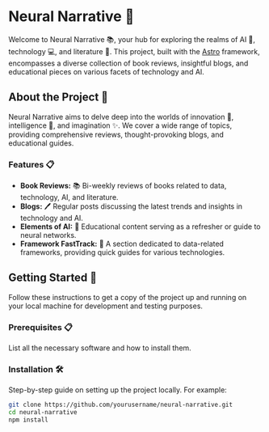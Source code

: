 # Neural Narrative 🌌

Welcome to Neural Narrative 📚, your hub for exploring the realms of AI 🤖, technology 💻, and literature 📖. This project, built with the [Astro](https://astro.build/) framework, encompasses a diverse collection of book reviews, insightful blogs, and educational pieces on various facets of technology and AI.

## About the Project 🚀

Neural Narrative aims to delve deep into the worlds of innovation 🌟, intelligence 🧠, and imagination ✨. We cover a wide range of topics, providing comprehensive reviews, thought-provoking blogs, and educational guides.

### Features 📋

- **Book Reviews:** 📚 Bi-weekly reviews of books related to data, technology, AI, and literature.
- **Blogs:** 🖊️ Regular posts discussing the latest trends and insights in technology and AI.
- **Elements of AI:** 🧬 Educational content serving as a refresher or guide to neural networks.
- **Framework FastTrack:** 🚀 A section dedicated to data-related frameworks, providing quick guides for various technologies.

## Getting Started 🏁

Follow these instructions to get a copy of the project up and running on your local machine for development and testing purposes.

### Prerequisites 📋

List all the necessary software and how to install them.

### Installation 🛠️

Step-by-step guide on setting up the project locally. For example:

```bash
git clone https://github.com/yourusername/neural-narrative.git
cd neural-narrative
npm install
